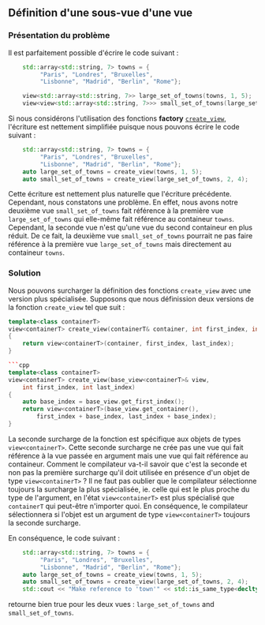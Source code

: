 ## Définition d'une sous-vue d'une vue

### Présentation du problème

Il est parfaitement possible d'écrire le code suivant :

```cpp
    std::array<std::string, 7> towns = {
         "Paris", "Londres", "Bruxelles", 
         "Lisbonne", "Madrid", "Berlin", "Rome"};

    view<std::array<std::string, 7>> large_set_of_towns(towns, 1, 5);
    view<view<std::array<std::string, 7>>> small_set_of_towns(large_set_of_towns, 2, 4);
```

Si nous considérons l'utilisation des fonctions **factory** [`create_view`](slices.md), l'écriture est nettement simplifiée puisque nous pouvons écrire le code suivant :

```cpp
    std::array<std::string, 7> towns = {
         "Paris", "Londres", "Bruxelles", 
         "Lisbonne", "Madrid", "Berlin", "Rome"};
    auto large_set_of_towns = create_view(towns, 1, 5);
    auto small_set_of_towns = create_view(large_set_of_towns, 2, 4);
```

Cette écriture est nettement plus naturelle que l'écriture précédente. Cependant, nous constatons une problème. En effet, nous avons notre deuxième vue `small_set_of_towns` fait référence à la première vue `large_set_of_towns` qui elle-même fait référence au containeur `towns`. Cependant, la seconde vue n'est qu'une vue du second containeur en plus réduit. De ce fait, la deuxième vue `small_set_of_towns` pourrait ne pas faire référence à la première vue `large_set_of_towns` mais directement au containeur `towns`.

### Solution

Nous pouvons surcharger la définition des fonctions `create_view` avec une version plus spécialisée. Supposons que nous définission deux versions de la fonction `create_view` tel que suit :

```cpp
template<class containerT>
view<containerT> create_view(containerT& container, int first_index, int last_index)
{
    return view<containerT>(container, first_index, last_index);
}

```cpp
template<class containerT>
view<containerT> create_view(base_view<containerT>& view, 
    int first_index, int last_index)
{
    auto base_index = base_view.get_first_index();
    return view<containerT>(base_view.get_container(), 
        first_index + base_index, last_index + base_index);
}
```

La seconde surcharge de la fonction est spécifique aux objets de types `view<containerT>`. Cette seconde surcharge ne crée pas une vue qui fait référence à la vue passée en argument mais une vue qui fait référence au containeur. Comment le compilateur va-t-il savoir que c'est la seconde et non pas la première surcharge qu'il doit utilisée en présence d'un objet de type `view<containerT>` ? Il ne faut pas oublier que le compilateur sélectionne toujours la surcharge la plus spécialisée, ie. celle qui est le plus proche du type de l'argument, en l'état `view<containerT>` est plus spécialisé que `containerT` qui peut-être n'importer quoi. En conséquence, le compilateur sélectionnera si l'objet est un argument de type `view<containerT>` toujours la seconde surcharge.

En conséquence, le code suivant :

```cpp
    std::array<std::string, 7> towns = {
         "Paris", "Londres", "Bruxelles", 
         "Lisbonne", "Madrid", "Berlin", "Rome"};
    auto large_set_of_towns = create_view(towns, 1, 5);
    auto small_set_of_towns = create_view(large_set_of_towns, 2, 4);
    std::cout << "Make reference to 'town'" << std::is_same_type<decltype(small_set_of_towns), view<std::array<std::string, 7>>> << std::endl;
```

retourne bien true pour les deux vues : `large_set_of_towns` and `small_set_of_towns`.

